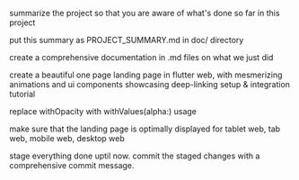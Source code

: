summarize the project so that you are aware of what's done so far in this project

put this summary as PROJECT_SUMMARY.md in doc/ directory

create a comprehensive documentation in .md files on what we just did

create a beautiful one page landing page in flutter web, with mesmerizing animations and ui components showcasing deep-linking setup & integration tutorial

replace withOpacity with withValues(alpha:) usage

make sure that the landing page is optimally displayed for tablet web, tab web, mobile web, desktop web

stage everything done uptil now.
commit the staged changes with a comprehensive commit message.